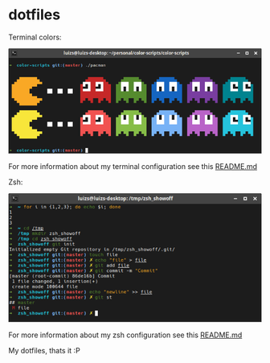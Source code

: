 # dotfiles

Terminal colors:

![colors](terminal/images/preview.png?raw=true)

For more information about my terminal configuration see this [README.md](https://github.com/heylouiz/dotfiles/blob/master/terminal/README.md)

Zsh:

![zsh](zsh/images/preview.png?raw=true)

For more information about my zsh configuration see this [README.md](https://github.com/heylouiz/dotfiles/blob/master/zsh/README.md)


My dotfiles, thats it :P

